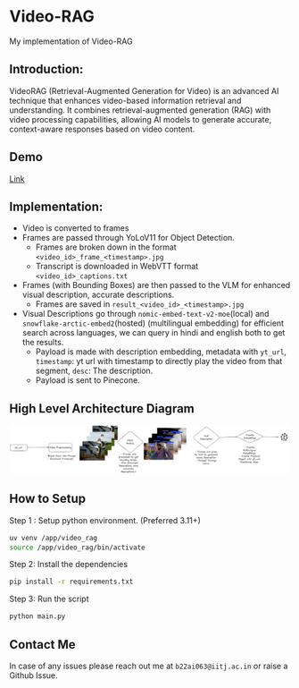 # Video-RAG
My implementation of Video-RAG

## Introduction: 

VideoRAG (Retrieval-Augmented Generation for Video) is an advanced AI technique that enhances video-based information retrieval and understanding. It combines retrieval-augmented generation (RAG) with video processing capabilities, allowing AI models to generate accurate, context-aware responses based on video content.

## Demo

[Link](https://www.veed.io/view/e9737cbe-7078-4cf4-9155-fd2cbb78551d?panel=share)


## Implementation:

- Video is converted to frames
- Frames are passed through YoLoV11 for Object Detection.
    - Frames are broken down in the format `<video_id>_frame_<timestamp>.jpg`
    - Transcript is downloaded in WebVTT format `<video_id>_captions.txt`
- Frames (with Bounding Boxes) are then passed to the VLM for enhanced visual  description, accurate descriptions.
    - Frames are saved in `result_<video_id>_<timestamp>.jpg`
- Visual Descriptions go through `nomic-embed-text-v2-moe`(local) and `snowflake-arctic-embed2`(hosted) (multilingual embedding) for efficient search across languages, we can query in hindi and english both to get the results.
    - Payload is made with description embedding, metadata with `yt_url`, `timestamp`: yt url with timestamp to directly play the video from that segment, `desc`: The description.
    - Payload is sent to Pinecone.

## High Level Architecture Diagram

![Diagram](video_rag_1.png)

## How to Setup

Step 1 : Setup python environment. (Preferred 3.11+)

```bash
uv venv /app/video_rag
source /app/video_rag/bin/activate
```

Step 2: Install the dependencies

```bash
pip install -r requirements.txt
```

Step 3: Run the script

```bash
python main.py
```

## Contact Me
In case of any issues please reach out me at `b22ai063@iitj.ac.in` or raise a Github Issue.